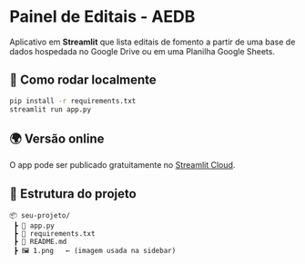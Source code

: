 # Painel de Editais - AEDB

Aplicativo em **Streamlit** que lista editais de fomento a partir de uma base de dados hospedada no Google Drive ou em uma Planilha Google Sheets.

## 🚀 Como rodar localmente

```bash
pip install -r requirements.txt
streamlit run app.py
```

## 🌍 Versão online

O app pode ser publicado gratuitamente no [Streamlit Cloud](https://share.streamlit.io).

## 📂 Estrutura do projeto

```
📦 seu-projeto/
 ┣ 📜 app.py
 ┣ 📜 requirements.txt
 ┣ 📜 README.md
 ┣ 🖼 1.png   ← (imagem usada na sidebar)
```
